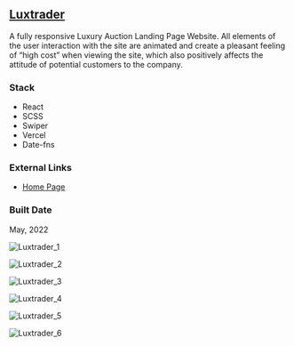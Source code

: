 [Luxtrader](https://pet-react-luxtrader.vercel.app/)
-------------------------------------------------------------------------------------------------------

A fully responsive Luxury Auction Landing Page Website. All elements of the user interaction with the site are animated and create a pleasant feeling of “high cost” when viewing the site, which also positively affects the attitude of potential customers to the company.

### Stack

*   React
*   SCSS
*   Swiper
*   Vercel
*   Date-fns

### External Links

*   [Home Page](https://pet-react-luxtrader.vercel.app/)

### Built Date

May, 2022

![Luxtrader_1](https://firebasestorage.googleapis.com/v0/b/petrinich-sergey----portfolio.appspot.com/o/PET_REACT_LUXTRADER%2FLuxtrader_1.jpg?alt=media&token=98e6cb3b-22f8-446f-875c-57f4d3382d2e)

![Luxtrader_2](https://firebasestorage.googleapis.com/v0/b/petrinich-sergey----portfolio.appspot.com/o/PET_REACT_LUXTRADER%2FLuxtrader_2.jpg?alt=media&token=f5526a95-8727-4063-b3f8-94305f2f9ffb)

![Luxtrader_3](https://firebasestorage.googleapis.com/v0/b/petrinich-sergey----portfolio.appspot.com/o/PET_REACT_LUXTRADER%2FLuxtrader_3.jpg?alt=media&token=1f7f2b3f-dcdb-4d3c-935b-2a3604179c8a)

![Luxtrader_4](https://firebasestorage.googleapis.com/v0/b/petrinich-sergey----portfolio.appspot.com/o/PET_REACT_LUXTRADER%2FLuxtrader_4.jpg?alt=media&token=3d8948bb-afd5-45f5-903f-8a597d1b10e1)

![Luxtrader_5](https://firebasestorage.googleapis.com/v0/b/petrinich-sergey----portfolio.appspot.com/o/PET_REACT_LUXTRADER%2FLuxtrader_5.jpg?alt=media&token=d798286a-d423-4e80-989c-be02e38821e3)

![Luxtrader_6](https://firebasestorage.googleapis.com/v0/b/petrinich-sergey----portfolio.appspot.com/o/PET_REACT_LUXTRADER%2FLuxtrader_6.jpg?alt=media&token=c6fb4e56-7631-4ecb-a27f-eefa7439783b)
